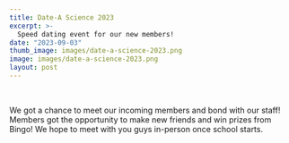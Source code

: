 ```yaml
---
title: Date-A Science 2023
excerpt: >-
  Speed dating event for our new members!
date: "2023-09-03"
thumb_image: images/date-a-science-2023.png
image: images/date-a-science-2023.png
layout: post
---
```


<br/>

We got a chance to meet our incoming members and bond with our staff! Members got the opportunity to make new friends and win prizes from Bingo! We hope to meet with you guys in-person once school starts.
